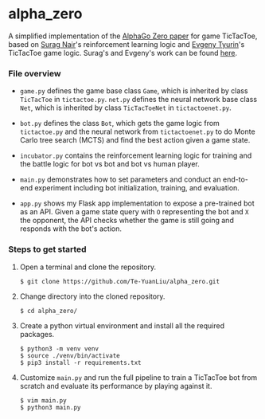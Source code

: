 # alpha_zero

A simplified implementation of the [AlphaGo Zero paper](https://www.nature.com/articles/nature24270.epdf?author_access_token=VJXbVjaSHxFoctQQ4p2k4tRgN0jAjWel9jnR3ZoTv0PVW4gB86EEpGqTRDtpIz-2rmo8-KG06gqVobU5NSCFeHILHcVFUeMsbvwS-lxjqQGg98faovwjxeTUgZAUMnRQ) for game TicTacToe, based on [Surag Nair](https://github.com/suragnair)'s reinforcement learning logic and [Evgeny Tyurin](https://github.com/evg-tyurin)'s TicTacToe game logic. Surag's and Evgeny's work can be found [here](https://github.com/suragnair/alpha-zero-general).

### File overview

- `game.py` defines the game base class `Game`, which is inherited by class `TicTacToe` in `tictactoe.py`. `net.py` defines the neural network base class `Net`, which is inherited by class `TicTacToeNet` in `tictactoenet.py`.

- `bot.py` defines the class `Bot`, which gets the game logic from `tictactoe.py` and the neural network from `tictactoenet.py` to do Monte Carlo tree search (MCTS) and find the best action given a game state.

- `incubator.py` contains the reinforcement learning logic for training and the battle logic for bot vs bot and bot vs human player.

- `main.py` demonstrates how to set parameters and conduct an end-to-end experiment including bot initialization, training, and evaluation.

- `app.py` shows my Flask app implementation to expose a pre-trained bot as an API. Given a game state query with `O` representing the bot and `X` the opponent, the API checks whether the game is still going and responds with the bot's action.

### Steps to get started

1.  Open a terminal and clone the repository.

    ```
    $ git clone https://github.com/Te-YuanLiu/alpha_zero.git
    ```

2.  Change directory into the cloned repository.

    ```
    $ cd alpha_zero/
    ```

3.  Create a python virtual environment and install all the required packages.

    ```
    $ python3 -m venv venv
    $ source ./venv/bin/activate
    $ pip3 install -r requirements.txt
    ```

4.  Customize `main.py` and run the full pipeline to train a TicTacToe bot from scratch and evaluate its performance by playing against it.

    ```
    $ vim main.py
    $ python3 main.py
    ```
